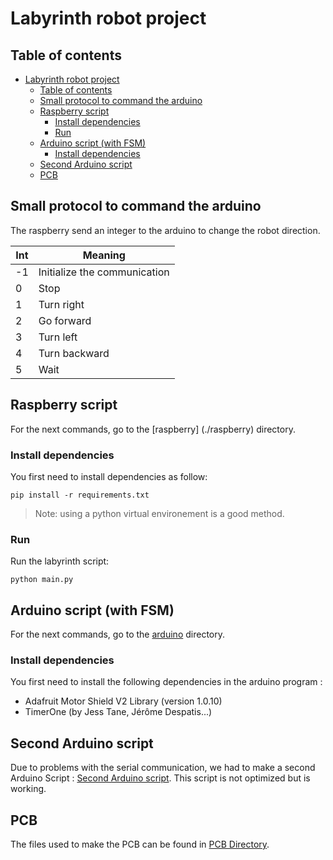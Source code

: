 # Labyrinth robot project 

## Table of contents

- [Labyrinth robot project](#labyrinth-robot-project)
  - [Table of contents](#table-of-contents)
  - [Small protocol to command the arduino](#small-protocol-to-command-the-arduino)
  - [Raspberry script](#raspberry-script)
    - [Install dependencies](#install-dependencies)
    - [Run](#run)
  - [Arduino script (with FSM)](#arduino-script-with-fsm)
    - [Install dependencies](#install-dependencies-1)
  - [Second Arduino script](#second-arduino-script)
  - [PCB](#PCB)


## Small protocol to command the arduino

The raspberry send an integer to the arduino to change the robot direction.

| Int | Meaning                      |
| --- | ---------------------------- |
| -1  | Initialize the communication |
| 0   | Stop                         |
| 1   | Turn right                   |
| 2   | Go forward                   |
| 3   | Turn left                    |
| 4   | Turn backward                |
| 5   | Wait                         |


## Raspberry script
For the next commands, go to the [raspberry] (./raspberry) directory.

### Install dependencies 

You first need to install dependencies as follow:
```
pip install -r requirements.txt
```

>Note: using a python virtual environement is a good method.

### Run 

Run the labyrinth script:
```
python main.py
```

## Arduino script (with FSM)
For the next commands, go to the [arduino](/arduino/v1/projetRobot) directory.

### Install dependencies 

You first need to install the following dependencies in the arduino program :
- Adafruit Motor Shield V2 Library (version 1.0.10)
- TimerOne (by Jess Tane, Jérôme Despatis...)

## Second Arduino script

Due to problems with the serial communication, we had to make a second Arduino Script : [Second Arduino script](/arduino/v2).
This script is not optimized but is working.

## PCB

The files used to make the PCB can be found in [PCB Directory](/PCB).
